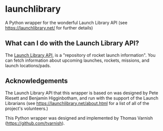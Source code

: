 # launchlibrary
A Python wrapper for the wonderful Launch Library API (see https://launchlibrary.net/ for further details)

## What can I do with the Launch Library API?
The [Launch Library API](https://launchlibrary.net/), is a "repository of rocket launch information". You can fetch information about upcoming launches, rockets, missions, and launch locations/pads.

## Acknowledgements
The Launch Library API that this wrapper is based on was designed by Pete Riesett and Benjamin Higginbotham, and run with the support of the Launch Librarians (see https://launchlibrary.net/about.html for a list of all of the project's volunteers.)

This Python wrapper was designed and implemented by Thomas Varnish (https://github.com/tvarnish).
